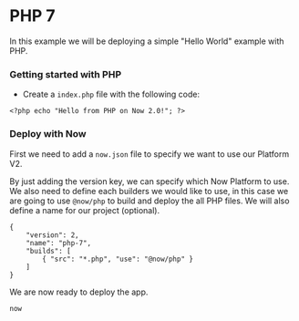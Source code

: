 # PHP 7

In this example we will be deploying a simple "Hello World" example with PHP.

### Getting started with PHP

- Create a `index.php` file with the following code:

```
<?php echo "Hello from PHP on Now 2.0!"; ?>
```

### Deploy with Now

First we need to add a `now.json` file to specify we want to use our Platform V2.

By just adding the version key, we can specify which Now Platform to use. We also need to define each builders we would like to use, in this case we are going to use `@now/php` to build and deploy the all PHP files. We will also define a name for our project (optional).

```
{
    "version": 2,
    "name": "php-7",
    "builds": [
        { "src": "*.php", "use": "@now/php" }
    ]
}
```

We are now ready to deploy the app.

```
now
```
